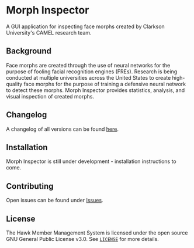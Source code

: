 # Morph Inspector
A GUI application for inspecting face morphs created by Clarkson University's CAMEL research team.

## Background
Face morphs are created through the use of neural networks for the purpose of fooling facial recognition engines (FREs). Research is being conducted at multiple universities across the United States to create high-quality face morphs for the purpose of training a defensive neural network to detect these morphs. Morph Inspector provides statistics, analysis, and visual inspection of created morphs.

## Changelog
A changelog of all versions can be found [here](https://github.com/palmtrey/morphinspector/blob/main/docs/changelog.md).

## Installation
Morph Inspector is still under development - installation instructions to come.

## Contributing
Open issues can be found under [Issues](https://github.com/palmtrey/morphinspector/issues).

## License
The Hawk Member Management System is licensed under the open source GNU General Public License v3.0. See [`LICENSE`](https://github.com/palmtrey/morph-inspector/blob/main/LICENSE) for more details.
